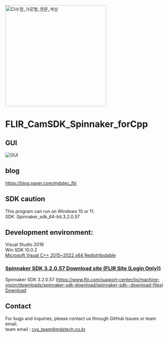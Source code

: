 
<img width="320" alt="CI수정_가로형_영문_색상" src="https://github.com/MDStechCVS/FLIR_BosonSDKforPython/assets/142575573/b941d3e6-3dd8-46f7-9336-3f9ed4eaed77">


# FLIR_CamSDK_Spinnaker_forCpp

## GUI

![GUI](https://github.com/user-attachments/assets/3780662a-3352-4a1f-a447-71027349ca1b)

## <div align="left">blog</div>
https://blog.naver.com/mdstec_flir

## SDK caution
This program can run on Windows 10 or 11.<br>
SDK :Spinnaker_sdk_64-bit.3.2.0.57

## Development environment:</div>
Visual Studio 2019<br> 
Win SDK 10.0.2<br> 
[Microsoft Visual C++ 2015~2022 x64 Redistributable](https://github.com/MDStechCVS/FLIR_CamSDK_Spinnaker_forCpp-/blob/main/VC_redist.x64.exe)<br> 

### [Spinnaker SDK 3.2.0.57 Download site (FLIR Site (Login Only))](https://flir.custhelp.com/app/account/fl_download_software)
Spinnaker SDK 3.2.0.57 (https://www.flir.com/support-center/iis/machine-vision/downloads/spinnaker-sdk-download/spinnaker-sdk--download-files)<br> 
[Download](https://github.com/user-attachments/assets/b7893987-ba07-4613-80d1-4db0d1f44496)

## <div align="left">Contact</div>
For bugs and inquiries, please contact us through GitHub Issues or team email.<br>
team email : cvs_team@mdstech.co.kr
